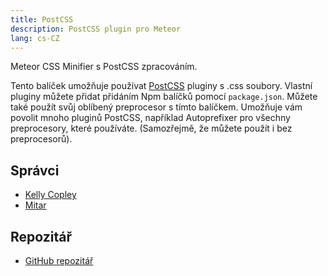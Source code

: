```yaml
---
title: PostCSS
description: PostCSS plugin pro Meteor
lang: cs-CZ
---
```


Meteor CSS Minifier s PostCSS zpracováním.

Tento balíček umožňuje používat [PostCSS](https://github.com/postcss/postcss) pluginy s .css soubory. Vlastní pluginy můžete přidat přidáním Npm balíčků pomocí `package.json`. Můžete také použít svůj oblíbený preprocesor s tímto balíčkem. Umožňuje vám povolit mnoho pluginů PostCSS, například Autoprefixer pro všechny preprocesory, které používáte. (Samozřejmě, že můžete použít i bez preprocesorů).

## Správci
* [Kelly Copley](https://github.com/sponsors/copleykj/)
* [Mitar](https://github.com/sponsors/mitar)

## Repozitář
* [GitHub repozitář](https://github.com/Meteor-Community-Packages/meteor-postcss)
